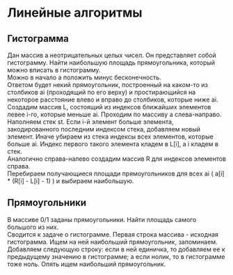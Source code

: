 # Линейные алгоритмы

## Гистограмма
Дан массив a неотрицательных целых чисел. Он представляет собой гистограмму. Найти наибольшую площадь прямоугольника, 
который можно вписать в гистограмму.  
Можно в начало a положить минус бесконечность.  
Ответом будет некий прямоугольник, построенный на каком-то из столбиков ai (проходящий по его верху) и простирающийся 
на некоторое расстояние влево и вправо до столбиков, которые ниже ai.  
Создадим массив L, состоящий из индексов ближайших элементов левее i-го, которые меньше ai. 
Проходим по массиву a слева-направо. Наполняем стек st. Если i-й элемент больше элемента, 
закодированного последним индексом стека, добавляем новый элемент. Иначе убираем из стека индексы всех 
элементов, которые больше ai. Индекс первого такого элемента кладем в L[i], а i кладем в стек.  
Аналогично справа-налево создадим массив R для индексов элементов справа.  
Перебираем получающиеся площади прямоугольников для всех ai ( a[i] * (R[i] - L[i] - 1) ) и выбираем наибольшую.  


##  Прямоугольники
В массиве 0/1 заданы прямоугольники. Найти площадь самого большого из них.  
Сводится к задаче о гистограмме. 
Первая строка массива - исходная гистограмма. Ищем на ней наибольший прямоугольник, запоминаем. 
Добавляем следующую строку: если в ней единичка, то добавляем ее к предыдущему значению в гистограмме; 
а если нолик, то в гистограмме тоже ноль. Опять ищем наибольший прямоугольник.  

